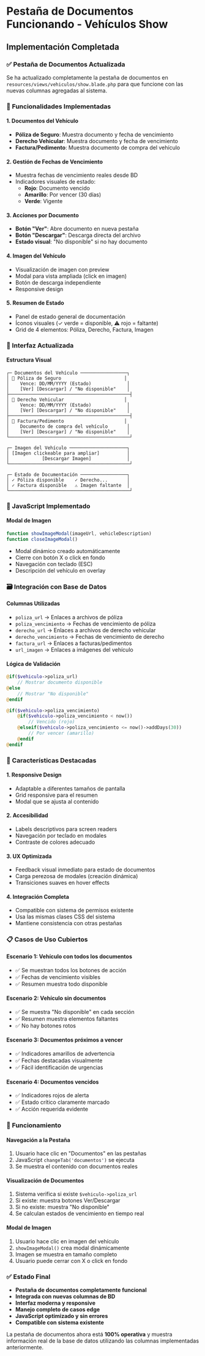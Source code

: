 # Pestaña de Documentos Funcionando - Vehículos Show

## Implementación Completada

### ✅ Pestaña de Documentos Actualizada
Se ha actualizado completamente la pestaña de documentos en `resources/views/vehiculos/show.blade.php` para que funcione con las nuevas columnas agregadas al sistema.

### 🔧 Funcionalidades Implementadas

#### 1. **Documentos del Vehículo**
- **Póliza de Seguro**: Muestra documento y fecha de vencimiento
- **Derecho Vehicular**: Muestra documento y fecha de vencimiento  
- **Factura/Pedimento**: Muestra documento de compra del vehículo

#### 2. **Gestión de Fechas de Vencimiento**
- Muestra fechas de vencimiento reales desde BD
- Indicadores visuales de estado:
  - **Rojo**: Documento vencido
  - **Amarillo**: Por vencer (30 días)
  - **Verde**: Vigente

#### 3. **Acciones por Documento**
- **Botón "Ver"**: Abre documento en nueva pestaña
- **Botón "Descargar"**: Descarga directa del archivo
- **Estado visual**: "No disponible" si no hay documento

#### 4. **Imagen del Vehículo**
- Visualización de imagen con preview
- Modal para vista ampliada (click en imagen)
- Botón de descarga independiente
- Responsive design

#### 5. **Resumen de Estado**
- Panel de estado general de documentación
- Íconos visuales (✓ verde = disponible, ⚠️ rojo = faltante)
- Grid de 4 elementos: Póliza, Derecho, Factura, Imagen

### 📱 Interfaz Actualizada

#### **Estructura Visual**
```
┌─ Documentos del Vehículo ─────────────────┐
│ 📄 Póliza de Seguro                       │
│    Vence: DD/MM/YYYY (Estado)             │
│    [Ver] [Descargar] / "No disponible"    │
├────────────────────────────────────────────┤
│ 📄 Derecho Vehicular                      │
│    Vence: DD/MM/YYYY (Estado)             │
│    [Ver] [Descargar] / "No disponible"    │
├────────────────────────────────────────────┤
│ 📄 Factura/Pedimento                      │
│    Documento de compra del vehículo       │
│    [Ver] [Descargar] / "No disponible"    │
└────────────────────────────────────────────┘

┌─ Imagen del Vehículo ─────────────────────┐
│ [Imagen clickeable para ampliar]          │
│            [Descargar Imagen]             │
└────────────────────────────────────────────┘

┌─ Estado de Documentación ─────────────────┐
│ ✓ Póliza disponible    ✓ Derecho...       │
│ ✓ Factura disponible   ⚠️ Imagen faltante  │
└────────────────────────────────────────────┘
```

### 🔄 JavaScript Implementado

#### **Modal de Imagen**
```javascript
function showImageModal(imageUrl, vehicleDescription)
function closeImageModal()
```
- Modal dinámico creado automáticamente
- Cierre con botón X o click en fondo
- Navegación con teclado (ESC)
- Descripción del vehículo en overlay

### 🗃️ Integración con Base de Datos

#### **Columnas Utilizadas**
- `poliza_url` → Enlaces a archivos de póliza
- `poliza_vencimiento` → Fechas de vencimiento de póliza
- `derecho_url` → Enlaces a archivos de derecho vehicular
- `derecho_vencimiento` → Fechas de vencimiento de derecho
- `factura_url` → Enlaces a facturas/pedimentos
- `url_imagen` → Enlaces a imágenes del vehículo

#### **Lógica de Validación**
```php
@if($vehiculo->poliza_url)
    // Mostrar documento disponible
@else
    // Mostrar "No disponible"
@endif

@if($vehiculo->poliza_vencimiento)
    @if($vehiculo->poliza_vencimiento < now())
        // Vencido (rojo)
    @elseif($vehiculo->poliza_vencimiento <= now()->addDays(30))
        // Por vencer (amarillo)
    @endif
@endif
```

### 🎯 Características Destacadas

#### **1. Responsive Design**
- Adaptable a diferentes tamaños de pantalla
- Grid responsive para el resumen
- Modal que se ajusta al contenido

#### **2. Accesibilidad**
- Labels descriptivos para screen readers
- Navegación por teclado en modales
- Contraste de colores adecuado

#### **3. UX Optimizada**
- Feedback visual inmediato para estado de documentos
- Carga perezosa de modales (creación dinámica)
- Transiciones suaves en hover effects

#### **4. Integración Completa**
- Compatible con sistema de permisos existente
- Usa las mismas clases CSS del sistema
- Mantiene consistencia con otras pestañas

### 📋 Casos de Uso Cubiertos

#### **Escenario 1: Vehículo con todos los documentos**
- ✅ Se muestran todos los botones de acción
- ✅ Fechas de vencimiento visibles
- ✅ Resumen muestra todo disponible

#### **Escenario 2: Vehículo sin documentos**  
- ✅ Se muestra "No disponible" en cada sección
- ✅ Resumen muestra elementos faltantes
- ✅ No hay botones rotos

#### **Escenario 3: Documentos próximos a vencer**
- ✅ Indicadores amarillos de advertencia
- ✅ Fechas destacadas visualmente
- ✅ Fácil identificación de urgencias

#### **Escenario 4: Documentos vencidos**
- ✅ Indicadores rojos de alerta
- ✅ Estado crítico claramente marcado
- ✅ Acción requerida evidente

### 🚀 Funcionamiento

#### **Navegación a la Pestaña**
1. Usuario hace clic en "Documentos" en las pestañas
2. JavaScript `changeTab('documentos')` se ejecuta
3. Se muestra el contenido con documentos reales

#### **Visualización de Documentos**
1. Sistema verifica si existe `$vehiculo->poliza_url`
2. Si existe: muestra botones Ver/Descargar
3. Si no existe: muestra "No disponible"
4. Se calculan estados de vencimiento en tiempo real

#### **Modal de Imagen**
1. Usuario hace clic en imagen del vehículo
2. `showImageModal()` crea modal dinámicamente
3. Imagen se muestra en tamaño completo
4. Usuario puede cerrar con X o click en fondo

### ✅ Estado Final
- **Pestaña de documentos completamente funcional**
- **Integrada con nuevas columnas de BD**
- **Interfaz moderna y responsive** 
- **Manejo completo de casos edge**
- **JavaScript optimizado y sin errores**
- **Compatible con sistema existente**

La pestaña de documentos ahora está **100% operativa** y muestra información real de la base de datos utilizando las columnas implementadas anteriormente.
